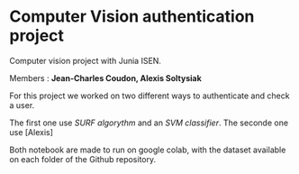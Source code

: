 # Computer Vision authentication project

Computer vision project with Junia ISEN.

Members : **Jean-Charles Coudon, Alexis Soltysiak**

For this project we worked on two different ways to authenticate and check a user.

The first one use *SURF algorythm* and an *SVM classifier*.
The seconde one use [Alexis]

Both notebook are made to run on google colab, with the dataset available on each folder of the Github repository.
